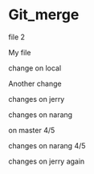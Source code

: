 # Git_merge


file 2

My file


change on local

Another change



changes on jerry

changes on narang


on master 4/5

changes on narang 4/5


changes on jerry again

